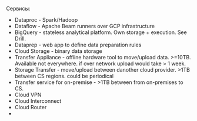 Сервисы:
* Dataproc - Spark/Hadoop
* Dataflow - Apache Beam runners over GCP infrastructure 
* BigQuery - stateless analytical platform. Own storage + execution. See Drill. 
* Dataprep - web app to define data preparation rules
* Cloud Storage - binary data storage
* Transfer Appliance - offline hardware tool to move/upload data. >=10TB. Available not everywhere. if over network upload would take > 1 week.
* Storage Transfer - move/upload between danother cloud provider. >1TB between CS regions. could be periodical
* Transfer service for on-premise -  >1TB between from on-premises to CS.
* Cloud VPN 
* Cloud Interconnect 
* Cloud Router
* 
